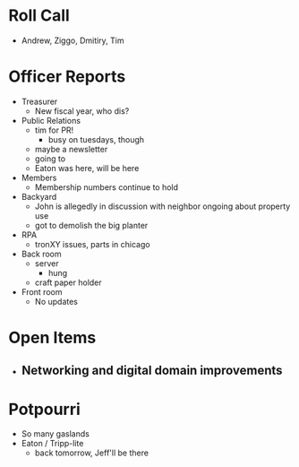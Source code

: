 Roll Call
=========
- Andrew, Ziggo, Dmitiry, Tim
  
Officer Reports
===============
- Treasurer
  - New fiscal year, who dis?
- Public Relations
  - tim for PR!
    - busy on tuesdays, though
  - maybe a newsletter
  - going to 
  - Eaton was here, will be here
- Members
  - Membership numbers continue to hold
- Backyard
  - John is allegedly in discussion with neighbor ongoing about property use
  - got to demolish the big planter
- RPA
   - tronXY issues, parts in chicago
- Back room
  - server
    - hung
  - craft paper holder
- Front room
  - No updates

Open Items
==========
- Networking and digital domain improvements
  - 
  
Potpourri
=========
- So many gaslands
- Eaton / Tripp-lite
  - back tomorrow, Jeff'll be there
